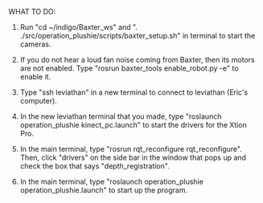 WHAT TO DO:

1. Run "cd ~/indigo/Baxter_ws" and ". ./src/operation_plushie/scripts/baxter_setup.sh" in terminal to start the cameras.

2. If you do not hear a loud fan noise coming from Baxter, then its motors are not enabled. Type "rosrun baxter_tools enable_robot.py -e" to enable it.

3. Type "ssh leviathan" in a new terminal to connect to leviathan (Eric's computer).

3. In the new leviathan terminal that you made, type "roslaunch operation_plushie kinect_pc.launch" to start the drivers for the Xtion Pro.

4. In the main terminal, type "rosrun rqt_reconfigure rqt_reconfigure". Then, click "drivers" on the side bar in the window that pops up and check the box that says "depth_registration".

5. In the main terminal, type "roslaunch operation_plushie operation_plushie.launch" to start up the program.

